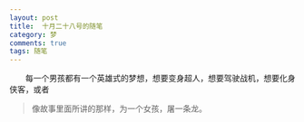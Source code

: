 ```yaml
---
layout: post
title:  十月二十八号的随笔
category: 梦
comments: true
tags: 随笔
---
```


&emsp;&emsp;每一个男孩都有一个英雄式的梦想，想要变身超人，想要驾驶战机，想要化身侠客，或者

> 像故事里面所讲的那样，为一个女孩，屠一条龙。
